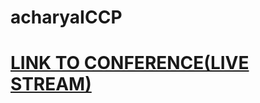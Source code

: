 # acharyaICCP
#  [LINK TO CONFERENCE(LIVE STREAM)](https://youtube.com/live/b2KumKFjfpU?feature=share)
